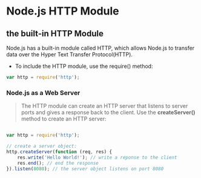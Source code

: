 # Node.js HTTP Module

## the built-in HTTP Module

Node.js has a built-in module called HTTP, which allows Node.js to transfer data over the Hyper Text Transfer Protocol(HTTP).

- To include the HTTP module, use the require() method:

```js
var http = require('http');
```

### Node.js as a Web Server

> The HTTP module can create an HTTP server that listens to server ports and gives a response back to the client.
Use the **createServer()** method to create an HTTP server:

```js

var http = require('http');

// create a server object:
http.createServer(function (req, res) {
    res.write('Hello World!'); // write a reponse to the client
    res.end(); // end the response
}).listen(8080); // the server object listens on port 8080
```
